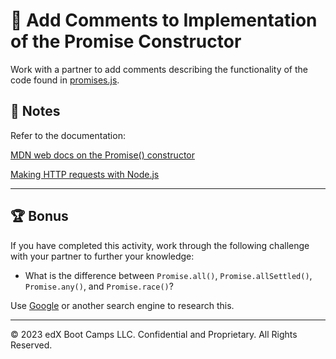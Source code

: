 # 📐 Add Comments to Implementation of the Promise Constructor

Work with a partner to add comments describing the functionality of the code found in [promises.js](./Unsolved/promises.js).

## 📝 Notes

Refer to the documentation:

[MDN web docs on the Promise() constructor](https://developer.mozilla.org/en-US/docs/Web/JavaScript/Reference/Global_Objects/Promise/Promise)

[Making HTTP requests with Node.js](https://nodejs.dev/en/learn/making-http-requests-with-nodejs)

---

## 🏆 Bonus

If you have completed this activity, work through the following challenge with your partner to further your knowledge:

* What is the difference between `Promise.all()`, `Promise.allSettled()`, `Promise.any()`, and `Promise.race()`?

Use [Google](https://www.google.com) or another search engine to research this.

---
© 2023 edX Boot Camps LLC. Confidential and Proprietary. All Rights Reserved.
